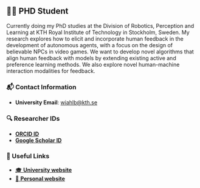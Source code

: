 ## 👨‍🎓 PHD Student

Currently doing my PhD studies at the Division of Robotics, Perception and Learning at KTH Royal Institute of Technology in Stockholm, Sweden. My research explores how to elicit and incorporate human feedback in the development of autonomous agents, with a focus on the design of believable NPCs in video games. We want to develop novel algorithms that align human feedback with models by extending existing active and preference learning methods. We also explore novel human-machine interaction modalities for feedback.

### 📬 Contact Information

- **University Email**: [wiahlb@kth.se](mailto:wiahlb@kth.se)

### 🔍 Researcher IDs

- [**ORCID ID**](https://orcid.org/0009-0003-0879-276X)
- [**Google Scholar ID**](https://scholar.google.ca/citations?user=TlQ15rgAAAAJ)

### 🔗 Useful Links

- [🎓 **University website**](https://www.kth.se/profile/wiahlb/?l=en)
- [🙂 **Personal website**](https://www.william-ahlberg.github.io)


<!--
**william-ahlberg/william-ahlberg** is a ✨ _special_ ✨ repository because its `README.md` (this file) appears on your GitHub profile.

Here are some ideas to get you started:

- 🔭 I’m currently working on ...
- 🌱 I’m currently learning ...
- 👯 I’m looking to collaborate on ...
- 🤔 I’m looking for help with ...
- 💬 Ask me about ...
- 📫 How to reach me: ...
- 😄 Pronouns: ...
- ⚡ Fun fact: ...
-->
